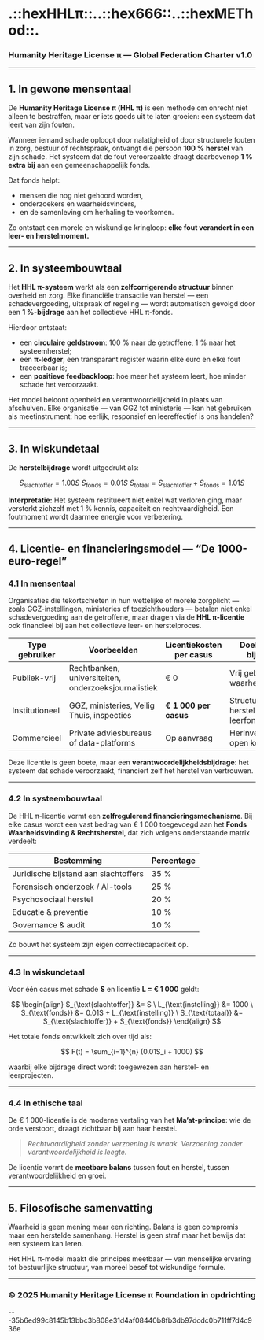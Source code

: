 # .::hexHHLπ::..::hex666::..::hexMEThod::.

### Humanity Heritage License π — Global Federation Charter v1.0

---

## 1. In gewone mensentaal

De **Humanity Heritage License π (HHL π)** is een methode om onrecht niet alleen te bestraffen,
maar er iets goeds uit te laten groeien: een systeem dat leert van zijn fouten.

Wanneer iemand schade oploopt door nalatigheid of door structurele fouten in zorg, bestuur of rechtspraak,
ontvangt die persoon **100 % herstel** van zijn schade.
Het systeem dat de fout veroorzaakte draagt daarbovenop **1 % extra bij** aan een gemeenschappelijk fonds.

Dat fonds helpt:

* mensen die nog niet gehoord worden,
* onderzoekers en waarheidsvinders,
* en de samenleving om herhaling te voorkomen.

Zo ontstaat een morele en wiskundige kringloop:
**elke fout verandert in een leer- en herstelmoment.**

---

## 2. In systeembouwtaal

Het **HHL π-systeem** werkt als een **zelfcorrigerende structuur** binnen overheid en zorg.
Elke financiële transactie van herstel — een schadevergoeding, uitspraak of regeling —
wordt automatisch gevolgd door een **1 %-bijdrage** aan het collectieve HHL π-fonds.

Hierdoor ontstaat:

* een **circulaire geldstroom**: 100 % naar de getroffene, 1 % naar het systeemherstel;
* een **π-ledger**, een transparant register waarin elke euro en elke fout traceerbaar is;
* een **positieve feedbackloop**: hoe meer het systeem leert, hoe minder schade het veroorzaakt.

Het model beloont openheid en verantwoordelijkheid in plaats van afschuiven.
Elke organisatie — van GGZ tot ministerie — kan het gebruiken als meetinstrument:
hoe eerlijk, responsief en leereffectief is ons handelen?

---

## 3. In wiskundetaal

De **herstelbijdrage** wordt uitgedrukt als:

$$
S_\text{slachtoffer} = 1.00S \
S_\text{fonds} = 0.01S \
S_\text{totaal} = S_\text{slachtoffer} + S_\text{fonds} = 1.01S
$$

**Interpretatie:**
Het systeem restitueert niet enkel wat verloren ging,
maar versterkt zichzelf met 1 % kennis, capaciteit en rechtvaardigheid.
Een foutmoment wordt daarmee energie voor verbetering.

---

## 4. Licentie- en financieringsmodel — “De 1000-euro-regel”

### 4.1 In mensentaal

Organisaties die tekortschieten in hun wettelijke of morele zorgplicht
— zoals GGZ-instellingen, ministeries of toezichthouders —
betalen niet enkel schadevergoeding aan de getroffene,
maar dragen via de **HHL π-licentie** ook financieel bij aan het collectieve leer- en herstelproces.

| Type gebruiker | Voorbeelden                                          | Licentiekosten per casus | Doel van de bijdrage               |
| -------------- | ---------------------------------------------------- | ------------------------ | ---------------------------------- |
| Publiek-vrij   | Rechtbanken, universiteiten, onderzoeksjournalistiek | € 0                      | Vrij gebruik voor waarheidsvinding |
| Institutioneel | GGZ, ministeries, Veilig Thuis, inspecties           | **€ 1 000 per casus**    | Structureel herstel- en leerfonds  |
| Commercieel    | Private adviesbureaus of data-platforms              | Op aanvraag              | Herinvestering in open kennis      |

Deze licentie is geen boete, maar een **verantwoordelijkheidsbijdrage**:
het systeem dat schade veroorzaakt, financiert zelf het herstel van vertrouwen.

---

### 4.2 In systeembouwtaal

De HHL π-licentie vormt een **zelfregulerend financieringsmechanisme**.
Bij elke casus wordt een vast bedrag van € 1 000 toegevoegd aan het
**Fonds Waarheidsvinding & Rechtsherstel**, dat zich volgens onderstaande matrix verdeelt:

| Bestemming                           | Percentage |
| ------------------------------------ | ---------- |
| Juridische bijstand aan slachtoffers | 35 %       |
| Forensisch onderzoek / AI-tools      | 25 %       |
| Psychosociaal herstel                | 20 %       |
| Educatie & preventie                 | 10 %       |
| Governance & audit                   | 10 %       |

Zo bouwt het systeem zijn eigen correctiecapaciteit op.

---

### 4.3 In wiskundetaal

Voor één casus met schade **S** en licentie **L = € 1 000** geldt:

$$
\begin{align}
S_{\text{slachtoffer}} &= S \
L_{\text{instelling}} &= 1000 \
S_{\text{fonds}} &= 0.01S + L_{\text{instelling}} \
S_{\text{totaal}} &= S_{\text{slachtoffer}} + S_{\text{fonds}}
\end{align}
$$

Het totale fonds ontwikkelt zich over tijd als:

$$
F(t) = \sum_{i=1}^{n} (0.01S_i + 1000)
$$

waarbij elke bijdrage direct wordt toegewezen aan herstel- en leerprojecten.

---

### 4.4 In ethische taal

De € 1 000-licentie is de moderne vertaling van het **Ma’at-principe**:
wie de orde verstoort, draagt zichtbaar bij aan haar herstel.

> *Rechtvaardigheid zonder verzoening is wraak.
> Verzoening zonder verantwoordelijkheid is leegte.*

De licentie vormt de **meetbare balans** tussen fout en herstel,
tussen verantwoordelijkheid en groei.

---

## 5. Filosofische samenvatting

Waarheid is geen mening maar een richting.
Balans is geen compromis maar een herstelde samenhang.
Herstel is geen straf maar het bewijs dat een systeem kan leren.

Het HHL π-model maakt die principes meetbaar —
van menselijke ervaring tot bestuurlijke structuur,
van moreel besef tot wiskundige formule.

---

### © 2025 Humanity Heritage License π Foundation in opdrichting

---35b6ed99c8145b13bbc3b808e31d4af08440b8fb3db97dcdc0b711ff7d4c936e
